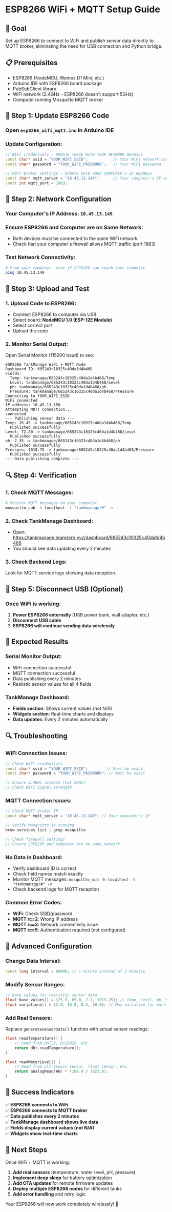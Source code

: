 # ESP8266 WiFi + MQTT Setup Guide

## 🎯 **Goal**
Set up ESP8266 to connect to WiFi and publish sensor data directly to MQTT broker, eliminating the need for USB connection and Python bridge.

## 📋 **Prerequisites**
- ESP8266 (NodeMCU, Wemos D1 Mini, etc.)
- Arduino IDE with ESP8266 board package
- PubSubClient library
- WiFi network (2.4GHz - ESP8266 doesn't support 5GHz)
- Computer running Mosquitto MQTT broker

## 🔧 **Step 1: Update ESP8266 Code**

### Open `esp8266_wifi_mqtt.ino` in Arduino IDE

### Update Configuration:
```cpp
// WiFi credentials - UPDATE THESE WITH YOUR NETWORK DETAILS
const char* ssid = "YOUR_WIFI_SSID";           // Your WiFi network name
const char* password = "YOUR_WIFI_PASSWORD";   // Your WiFi password

// MQTT Broker settings - UPDATE WITH YOUR COMPUTER'S IP ADDRESS
const char* mqtt_server = "10.45.13.149";      // Your computer's IP address
const int mqtt_port = 1883;
```

## 📡 **Step 2: Network Configuration**

### Your Computer's IP Address: `10.45.13.149`

### Ensure ESP8266 and Computer are on Same Network:
- Both devices must be connected to the same WiFi network
- Check that your computer's firewall allows MQTT traffic (port 1883)

### Test Network Connectivity:
```bash
# From your computer, test if ESP8266 can reach your computer
ping 10.45.13.149
```

## 🚀 **Step 3: Upload and Test**

### 1. **Upload Code to ESP8266:**
- Connect ESP8266 to computer via USB
- Select board: **NodeMCU 1.0 (ESP-12E Module)**
- Select correct port
- Upload the code

### 2. **Monitor Serial Output:**
Open Serial Monitor (115200 baud) to see:
```
ESP8266 TankManage WiFi + MQTT Node
Dashboard ID: 685243c10325c40da1d4b468
Fields:
  Temp: tankmanage/685243c10325c40da1d4b468/Temp
  Level: tankmanage/685243c10325c40da1d4b468/Level
  ph: tankmanage/685243c10325c40da1d4b468/ph
  Pressure: tankmanage/685243c10325c40da1d4b468/Pressure
Connecting to YOUR_WIFI_SSID
WiFi connected
IP address: 10.45.13.150
Attempting MQTT connection...
connected
--- Publishing sensor data ---
Temp: 26.45 -> tankmanage/685243c10325c40da1d4b468/Temp
  Published successfully
Level: 72.30 -> tankmanage/685243c10325c40da1d4b468/Level
  Published successfully
ph: 7.35 -> tankmanage/685243c10325c40da1d4b468/ph
  Published successfully
Pressure: 1018.75 -> tankmanage/685243c10325c40da1d4b468/Pressure
  Published successfully
--- Data publishing complete ---
```

## 🔍 **Step 4: Verification**

### 1. **Check MQTT Messages:**
```bash
# Monitor MQTT messages on your computer
mosquitto_sub -h localhost -t "tankmanage/#" -v
```

### 2. **Check TankManage Dashboard:**
- Open: https://tankmanage.teamskrn.xyz/dashboard/685243c10325c40da1d4b468
- You should see data updating every 2 minutes

### 3. **Check Backend Logs:**
Look for MQTT service logs showing data reception.

## 🔧 **Step 5: Disconnect USB (Optional)**

### Once WiFi is working:
1. **Power ESP8266 externally** (USB power bank, wall adapter, etc.)
2. **Disconnect USB cable**
3. **ESP8266 will continue sending data wirelessly**

## 🎯 **Expected Results**

### Serial Monitor Output:
- WiFi connection successful
- MQTT connection successful
- Data publishing every 2 minutes
- Realistic sensor values for all 4 fields

### TankManage Dashboard:
- **Fields section**: Shows current values (not N/A)
- **Widgets section**: Real-time charts and displays
- **Data updates**: Every 2 minutes automatically

## 🔍 **Troubleshooting**

### WiFi Connection Issues:
```cpp
// Check WiFi credentials
const char* ssid = "YOUR_WIFI_SSID";        // Must be exact
const char* password = "YOUR_WIFI_PASSWORD"; // Must be exact

// Ensure 2.4GHz network (not 5GHz)
// Check WiFi signal strength
```

### MQTT Connection Issues:
```cpp
// Check MQTT broker IP
const char* mqtt_server = "10.45.13.149"; // Your computer's IP

// Verify Mosquitto is running
brew services list | grep mosquitto

// Check firewall settings
// Ensure ESP8266 and computer are on same network
```

### No Data in Dashboard:
- Verify dashboard ID is correct
- Check field names match exactly
- Monitor MQTT messages: `mosquitto_sub -h localhost -t "tankmanage/#" -v`
- Check backend logs for MQTT reception

### Common Error Codes:
- **WiFi**: Check SSID/password
- **MQTT rc=2**: Wrong IP address
- **MQTT rc=3**: Network connectivity issue
- **MQTT rc=5**: Authentication required (not configured)

## 🚀 **Advanced Configuration**

### Change Data Interval:
```cpp
const long interval = 60000; // 1 minute instead of 2 minutes
```

### Modify Sensor Ranges:
```cpp
// Base values for realistic sensor data
float base_values[] = {25.0, 65.0, 7.2, 1013.25}; // Temp, Level, ph, Pressure
float variations[] = {2.0, 10.0, 0.3, 50.0}; // Max variation for each sensor
```

### Add Real Sensors:
Replace `generateSensorData()` function with actual sensor readings:
```cpp
float readTemperature() {
    // Read from DHT22, DS18B20, etc.
    return dht.readTemperature();
}

float readWaterLevel() {
    // Read from ultrasonic sensor, float sensor, etc.
    return analogRead(A0) * (100.0 / 1023.0);
}
```

## 🎉 **Success Indicators**

✅ **ESP8266 connects to WiFi**  
✅ **ESP8266 connects to MQTT broker**  
✅ **Data publishes every 2 minutes**  
✅ **TankManage dashboard shows live data**  
✅ **Fields display current values (not N/A)**  
✅ **Widgets show real-time charts**  

## 🔄 **Next Steps**

Once WiFi + MQTT is working:
1. **Add real sensors** (temperature, water level, pH, pressure)
2. **Implement deep sleep** for battery optimization
3. **Add OTA updates** for remote firmware updates
4. **Deploy multiple ESP8266 nodes** for different tanks
5. **Add error handling** and retry logic

Your ESP8266 will now work completely wirelessly! 🎉 
